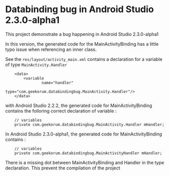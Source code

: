 Databinding bug in Android Studio 2.3.0-alpha1
==============================================

This project demonstrate a bug happening in Android Studio 2.3.0-alpha1

In this version, the generated code for the MainActivityBinding has a little
typo issue when referencing an inner class.

See the `res/layout/activity_main.xml` contains a declaration for a variable of
type `MainActivity.Handler`

```
    <data>
        <variable
                name="handler"
                type="com.geekorum.databindingbug.MainActivity.Handler"/>
    </data>
```

with Android Studio 2.2.2, the generated code for MainActivityBinding contains
the folloring correct declaration of variable : 

```
    // variables
    private com.geekorum.databindingbug.MainActivity.Handler mHandler;
```

In Android Studio 2.3.0-alpha1, the generated code for MainActivityBinding contains :

```
    // variables
    private com.geekorum.databindingbug.MainActivityHandler mHandler;
```

There is a missing dot between MainActivityBinding and Handler in the type declaration.
This prevent the compilation of the project

